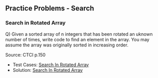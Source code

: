 ## Practice Problems - Search

### Search in Rotated Array
Q) Given a sorted array of n integers that has been rotated an uknown number of times, write code to find an element in the array. You may assume the array was originally sorted in increasing order.

Source: CTCI p.150
- Test Cases: [Search In Rotated Array](./rotated_array_test.py)
- Solution: [Search In Rotated Array](./rotated_array.py)

